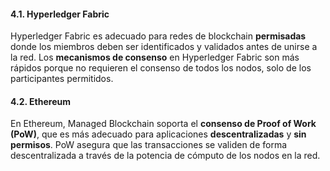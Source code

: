 #### 4.1. **Hyperledger Fabric**

Hyperledger Fabric es adecuado para redes de blockchain **permisadas** donde los miembros deben ser identificados y validados antes de unirse a la red. Los **mecanismos de consenso** en Hyperledger Fabric son más rápidos porque no requieren el consenso de todos los nodos, solo de los participantes permitidos.

#### 4.2. **Ethereum**

En Ethereum, Managed Blockchain soporta el **consenso de Proof of Work (PoW)**, que es más adecuado para aplicaciones **descentralizadas** y **sin permisos**. PoW asegura que las transacciones se validen de forma descentralizada a través de la potencia de cómputo de los nodos en la red.